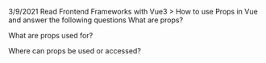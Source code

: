 3/9/2021
Read Frontend Frameworks with Vue3 > How to use Props in Vue and answer the following questions
What are props?

What are props used for?

Where can props be used or accessed?